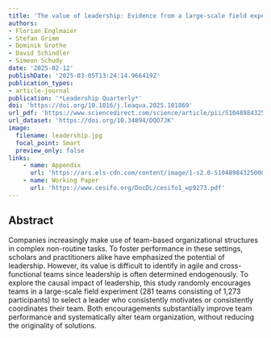 ```yaml
---
title: 'The value of leadership: Evidence from a large-scale field experiment'
authors:
- Florian Englmaier
- Stefan Grimm
- Dominik Grothe
- David Schindler
- Simeon Schudy
date: '2025-02-12'
publishDate: '2025-03-05T13:24:14.966419Z'
publication_types:
- article-journal
publication: '*Leadership Quarterly*'
doi: 'https://doi.org/10.1016/j.leaqua.2025.101869'
url_pdf: 'https://www.sciencedirect.com/science/article/pii/S1048984325000086/pdfft?md5=f5f72fa619cd07c12897f0676f30462a&pid=1-s2.0-S1048984325000086-main.pdf'
url_dataset: 'https://doi.org/10.34894/DQO7JK'
image:
  filename: leadership.jpg
  focal_point: Smart
  preview_only: false
links:
    - name: Appendix
      url: 'https://ars.els-cdn.com/content/image/1-s2.0-S1048984325000086-mmc1.pdf'
    - name: Working Paper
      url: 'https://www.cesifo.org/DocDL/cesifo1_wp9273.pdf' 
---
```



## Abstract

Companies increasingly make use of team-based organizational structures in complex non-routine tasks. To foster performance in these settings, scholars and practitioners alike have emphasized the potential of leadership. However, its value is difficult to identify in agile and cross-functional teams since leadership is often determined endogenously. To explore the causal impact of leadership, this study randomly encourages teams in a large-scale field experiment (281 teams consisting of 1,273 participants) to select a leader who consistently motivates or consistently coordinates their team. Both encouragements substantially improve team performance and systematically alter team organization, without reducing the originality of solutions.